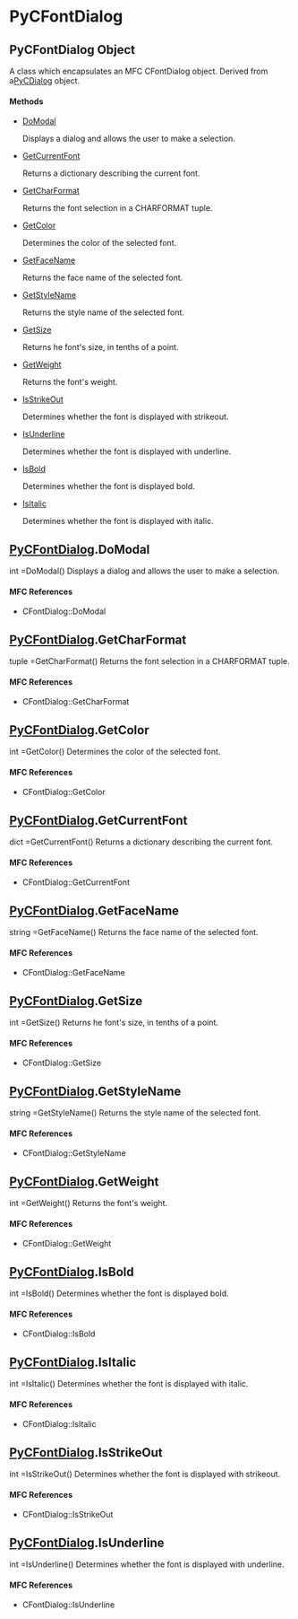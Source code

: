 # PyCFontDialog

## PyCFontDialog Object



A class which encapsulates an MFC CFontDialog object\.  Derived from a[PyCDialog](#pycdialog) object\.

#### Methods


  - [DoModal](PyCFontDialog.md#pycfontdialogdomodal)

    Displays a dialog and allows the user to make a selection\.&nbsp;

  - [GetCurrentFont](PyCFontDialog.md#pycfontdialoggetcurrentfont)

    Returns a dictionary describing the current font\.&nbsp;

  - [GetCharFormat](PyCFontDialog.md#pycfontdialoggetcharformat)

    Returns the font selection in a CHARFORMAT tuple\.&nbsp;

  - [GetColor](PyCFontDialog.md#pycfontdialoggetcolor)

    Determines the color of the selected font\.&nbsp;

  - [GetFaceName](PyCFontDialog.md#pycfontdialoggetfacename)

    Returns the face name of the selected font\.&nbsp;

  - [GetStyleName](PyCFontDialog.md#pycfontdialoggetstylename)

    Returns the style name of the selected font\.&nbsp;

  - [GetSize](PyCFontDialog.md#pycfontdialoggetsize)

    Returns he font's size, in tenths of a point\.&nbsp;

  - [GetWeight](PyCFontDialog.md#pycfontdialoggetweight)

    Returns the font's weight\.&nbsp;

  - [IsStrikeOut](PyCFontDialog.md#pycfontdialogisstrikeout)

    Determines whether the font is displayed with strikeout\.&nbsp;

  - [IsUnderline](PyCFontDialog.md#pycfontdialogisunderline)

    Determines whether the font is displayed with underline\.&nbsp;

  - [IsBold](PyCFontDialog.md#pycfontdialogisbold)

    Determines whether the font is displayed bold\.&nbsp;

  - [IsItalic](PyCFontDialog.md#pycfontdialogisitalic)

    Determines whether the font is displayed with italic\.&nbsp;


## [PyCFontDialog](#pycfontdialog)\.DoModal



int =DoModal\(\)
Displays a dialog and allows the user to make a selection\.

#### MFC References


  - CFontDialog::DoModal

## [PyCFontDialog](#pycfontdialog)\.GetCharFormat



tuple =GetCharFormat\(\)
Returns the font selection in a CHARFORMAT tuple\.

#### MFC References


  - CFontDialog::GetCharFormat

## [PyCFontDialog](#pycfontdialog)\.GetColor



int =GetColor\(\)
Determines the color of the selected font\.

#### MFC References


  - CFontDialog::GetColor

## [PyCFontDialog](#pycfontdialog)\.GetCurrentFont



dict =GetCurrentFont\(\)
Returns a dictionary describing the current font\.

#### MFC References


  - CFontDialog::GetCurrentFont

## [PyCFontDialog](#pycfontdialog)\.GetFaceName



string =GetFaceName\(\)
Returns the face name of the selected font\.

#### MFC References


  - CFontDialog::GetFaceName

## [PyCFontDialog](#pycfontdialog)\.GetSize



int =GetSize\(\)
Returns he font's size, in tenths of a point\.

#### MFC References


  - CFontDialog::GetSize

## [PyCFontDialog](#pycfontdialog)\.GetStyleName



string =GetStyleName\(\)
Returns the style name of the selected font\.

#### MFC References


  - CFontDialog::GetStyleName

## [PyCFontDialog](#pycfontdialog)\.GetWeight



int =GetWeight\(\)
Returns the font's weight\.

#### MFC References


  - CFontDialog::GetWeight

## [PyCFontDialog](#pycfontdialog)\.IsBold



int =IsBold\(\)
Determines whether the font is displayed bold\.

#### MFC References


  - CFontDialog::IsBold

## [PyCFontDialog](#pycfontdialog)\.IsItalic



int =IsItalic\(\)
Determines whether the font is displayed with italic\.

#### MFC References


  - CFontDialog::IsItalic

## [PyCFontDialog](#pycfontdialog)\.IsStrikeOut



int =IsStrikeOut\(\)
Determines whether the font is displayed with strikeout\.

#### MFC References


  - CFontDialog::IsStrikeOut

## [PyCFontDialog](#pycfontdialog)\.IsUnderline



int =IsUnderline\(\)
Determines whether the font is displayed with underline\.

#### MFC References


  - CFontDialog::IsUnderline